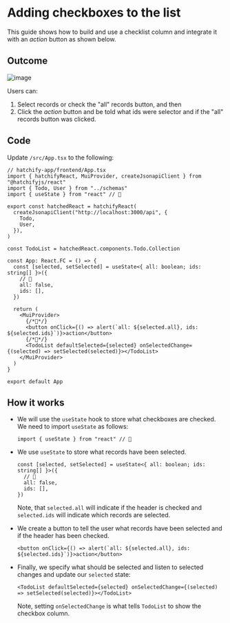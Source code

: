 # Adding checkboxes to the list

This guide shows how to build and use a checklist column and integrate it with an _action_ button as shown below.

## Outcome

![image](https://github.com/bitovi/hatchify/assets/78602/792044c9-7764-49e3-a75f-269c3adfa57f)

Users can:

1. Select records or check the "all" records button, and then
2. Click the _action_ button and be told what ids were selector and if the "all" records button was clicked.

## Code

Update `/src/App.tsx` to the following:

```tsx
// hatchify-app/frontend/App.tsx
import { hatchifyReact, MuiProvider, createJsonapiClient } from "@hatchifyjs/react"
import { Todo, User } from "../schemas"
import { useState } from "react" // 👀

export const hatchedReact = hatchifyReact(
  createJsonapiClient("http://localhost:3000/api", {
    Todo,
    User,
  }),
)

const TodoList = hatchedReact.components.Todo.Collection

const App: React.FC = () => {
  const [selected, setSelected] = useState<{ all: boolean; ids: string[] }>({
    // 👀
    all: false,
    ids: [],
  })

  return (
    <MuiProvider>
      {/*👀*/}
      <button onClick={() => alert(`all: ${selected.all}, ids: ${selected.ids}`)}>action</button>
      {/*👀*/}
      <TodoList defaultSelected={selected} onSelectedChange={(selected) => setSelected(selected)}></TodoList>
    </MuiProvider>
  )
}

export default App
```

## How it works

- We will use the `useState` hook to store what checkboxes are checked. We need to import `useState` as follows:

  ```tsx
  import { useState } from "react" // 👀
  ```

- We use `useState` to store what records have been selected.

  ```tsx
  const [selected, setSelected] = useState<{ all: boolean; ids: string[] }>({
    // 👀
    all: false,
    ids: [],
  })
  ```

  Note, that `selected.all` will indicate if the header is checked and `selected.ids` will indicate which
  records are selected.

- We create a button to tell the user what records have been selected and if the header has been checked.

  ```tsx
  <button onClick={() => alert(`all: ${selected.all}, ids: ${selected.ids}`)}>action</button>
  ```

- Finally, we specify what should be selected and listen to selected changes and update our `selected` state:

  ```tsx
  <TodoList defaultSelected={selected} onSelectedChange={(selected) => setSelected(selected)}></TodoList>
  ```

  Note, setting `onSelectedChange` is what tells `TodoList` to show the checkbox column.
